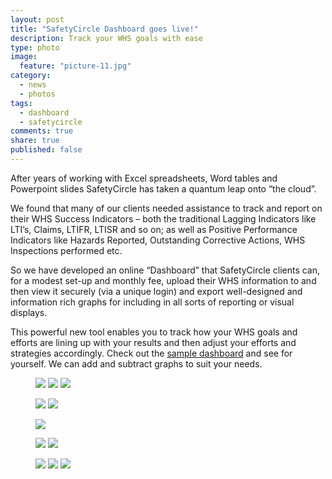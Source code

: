 ```yaml
---
layout: post
title: "SafetyCircle Dashboard goes live!"
description: Track your WHS goals with ease
type: photo
image: 
  feature: "picture-11.jpg"
category: 
  - news
  - photos
tags: 
  - dashboard
  - safetycircle
comments: true
share: true
published: false
---
```


After years of working with Excel spreadsheets, Word tables and Powerpoint slides SafetyCircle has taken a quantum leap onto “the cloud”.

We found that many of our clients needed assistance to track and report on their WHS Success Indicators – both the traditional Lagging Indicators like LTI’s, Claims, LTIFR, LTISR and so on; as well as Positive Performance Indicators like Hazards Reported, Outstanding Corrective Actions, WHS Inspections performed etc. 

So we have developed an online “Dashboard” that SafetyCircle clients can, for a modest set-up and monthly fee, upload their WHS information to and then view it securely (via a unique login) and export well-designed and information rich graphs for including in all sorts of reporting or visual displays. 

This powerful new tool enables you to track how your WHS goals and efforts are lining up with your results and then adjust your efforts and strategies accordingly. Check out the <a href="http://safetycircle.azurewebsites.net/">sample dashboard</a> and see for yourself. We can add and subtract graphs to suit your needs.

<figure class="third">
	<a href="{{site.baseurl}}/images/gallery1/picture-6.jpg"><img src="{{site.baseurl}}/images/gallery1/picture-6.jpg"></a>
	<a href="{{site.baseurl}}/images/gallery1/picture-7.jpg"><img src="{{site.baseurl}}/images/gallery1/picture-7.jpg"></a>
	<a href="{{site.baseurl}}/images/gallery1/picture-8.jpg"><img src="{{site.baseurl}}/images/gallery1/picture-8.jpg"></a>
</figure>
<figure class="half">
	<a href="{{site.baseurl}}/images/gallery1/picture-12.jpg"><img src="{{site.baseurl}}/images/gallery1/picture-12.jpg"></a>
	<a href="{{site.baseurl}}/images/gallery1/picture-9.jpg"><img src="{{site.baseurl}}/images/gallery1/picture-9.jpg"></a>
</figure>
<figure>
	<a href="{{site.baseurl}}/images/gallery1/picture-11.jpg"><img src="{{site.baseurl}}/images/gallery1/picture-11.jpg"></a>
</figure>
<figure class="half">
	<a href="{{site.baseurl}}/images/gallery1/picture-12.jpg"><img src="{{site.baseurl}}/images/gallery1/picture-12.jpg"></a>
	<a href="{{site.baseurl}}/images/gallery1/picture-5.jpg"><img src="{{site.baseurl}}/images/gallery1/picture-5.jpg"></a>
</figure>
<figure class="third">
	<a href="{{site.baseurl}}/images/gallery1/picture-7.jpg"><img src="{{site.baseurl}}/images/gallery1/picture-7.jpg"></a>
	<a href="{{site.baseurl}}/images/gallery1/picture-8.jpg"><img src="{{site.baseurl}}/images/gallery1/picture-8.jpg"></a>
	<a href="{{site.baseurl}}/images/gallery1/picture-9.jpg"><img src="{{site.baseurl}}/images/gallery1/picture-9.jpg"></a>
</figure>